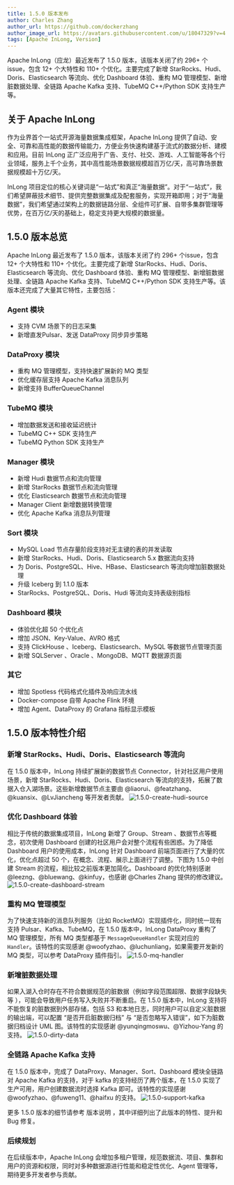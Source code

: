 ```yaml
---
title: 1.5.0 版本发布
author: Charles Zhang
author_url: https://github.com/dockerzhang
author_image_url: https://avatars.githubusercontent.com/u/18047329?v=4
tags: [Apache InLong, Version]
---
```


Apache InLong（应龙）最近发布了 1.5.0 版本，该版本关闭了约 296+ 个issue，包含 12+ 个大特性和 110+ 个优化。主要完成了新增 StarRocks、Hudi、Doris、Elasticsearch 等流向、优化 Dashboard 体验、重构 MQ 管理模型、新增脏数据处理、全链路 Apache Kafka 支持、TubeMQ C++/Python SDK 支持生产等。
<!--truncate-->

## 关于 Apache InLong
作为业界首个一站式开源海量数据集成框架，Apache InLong 提供了自动、安全、可靠和高性能的数据传输能力，方便业务快速构建基于流式的数据分析、建模和应用。目前 InLong 正广泛应用于广告、支付、社交、游戏、人工智能等各个行业领域，服务上千个业务，其中高性能场景数据规模超百万亿/天，高可靠场景数据规模超十万亿/天。

InLong 项目定位的核心关键词是“一站式”和真正“海量数据”。对于“一站式”，我们希望屏蔽技术细节、提供完整数据集成及配套服务，实现开箱即用；对于“海量数据”，我们希望通过架构上的数据链路分层、全组件可扩展、自带多集群管理等优势，在百万亿/天的基础上，稳定支持更大规模的数据量。

## 1.5.0 版本总览
Apache InLong 最近发布了 1.5.0 版本，该版本关闭了约 296+ 个issue，包含 12+ 个大特性和 110+ 个优化。主要完成了新增 StarRocks、Hudi、Doris、Elasticsearch 等流向、优化 Dashboard 体验、重构 MQ 管理模型、新增脏数据处理、全链路 Apache Kafka 支持、TubeMQ C++/Python SDK 支持生产等。该版本还完成了大量其它特性，主要包括：

### Agent 模块
- 支持 CVM 场景下的日志采集
- 新增直发Pulsar、发送 DataProxy 同步异步策略

### DataProxy 模块
- 重构 MQ 管理模型，支持快速扩展新的 MQ 类型
- 优化缓存层支持 Apache Kafka 消息队列
- 新增支持 BufferQueueChannel

### TubeMQ 模块
- 增加数据发送和接收延迟统计
- TubeMQ C++ SDK 支持生产
- TubeMQ Python SDK 支持生产

### Manager 模块
- 新增 Hudi 数据节点和流向管理
- 新增 StarRocks 数据节点和流向管理
- 优化 Elasticsearch 数据节点和流向管理
- Manager Client 新增数据转换管理
- 优化  Apache Kafka 消息队列管理

### Sort 模块
- MySQL Load 节点存量阶段支持对无主键的表的并发读取
- 新增 StarRocks、Hudi、Doris、Elasticsearch 5.x 数据流向支持
- 为 Doris、PostgreSQL、Hive、HBase、Elasticsearch 等流向增加脏数据处理
- 升级 Iceberg 到 1.1.0 版本
- StarRocks、PostgreSQL、Doris、Hudi 等流向支持表级别指标

### Dashboard 模块
- 体验优化超 50 个优化点
- 增加 JSON、Key-Value、AVRO 格式
- 支持 ClickHouse 、Iceberg、Elasticsearch、MySQL 等数据节点管理页面
- 新增 SQLServer 、Oracle 、MongoDB、MQTT 数据源页面

### 其它
- 增加 Spotless 代码格式化插件及响应流水线
- Docker-compose 自带 Apache Flink 环境
- 增加 Agent、DataProxy 的 Grafana 指标显示模板

## 1.5.0 版本特性介绍
### 新增 StarRocks、Hudi、Doris、Elasticsearch 等流向
在 1.5.0 版本中，InLong 持续扩展新的数据节点 Connector，针对社区用户使用场景，新增 StarRocks、Hudi、Doris、Elasticsearch 等流向的支持，拓展了数据入仓入湖场景。这些新增数据节点主要由 @liaorui、@featzhang、@kuansix、@LvJiancheng 等开发者贡献。
![1.5.0-create-hudi-source](./img/1.5.0-create-hudi-source.png)

### 优化 Dashboard 体验
相比于传统的数据集成项目，InLong 新增了 Group、Stream 、数据节点等概念，初次使用 Dashboard 创建的社区用户会对整个流程有些困惑。为了降低 Dashboard 用户的使用成本，InLong 针对 Dashboard 前端页面进行了大量的优化，优化点超过 50 个，在概念、流程、展示上面进行了调整。下图为 1.5.0 中创建 Stream 的流程，相比较之前版本更加简化。Dashboard 的优化特别感谢 @leezng、@bluewang、@kinfuy，也感谢 @Charles Zhang 提供的修改建议。
![1.5.0-create-dashboard-stream](./img/1.5.0-create-dashboard-stream.png)

### 重构 MQ 管理模型
为了快速支持新的消息队列服务（比如 RocketMQ）实现插件化，同时统一现有支持 Pulsar、Kafka、TubeMQ，在 1.5.0 版本中，InLong DataProxy 重构了 MQ 管理模型，所有 MQ 类型都基于 `MessageQueueHandler` 实现对应的 `Handler`。该特性的实现感谢 @woofyzhao、@luchunliang，如果需要开发新的 MQ 类型，可以参考 DataProxy 插件指引。
![1.5.0-mq-handler](./img/1.5.0-mq-handler.png)

### 新增脏数据处理
如果入湖入仓时存在不符合数据规范的脏数据（例如字段范围超限、数据字段缺失等 ），可能会导致用户任务写入失败并不断重启。在 1.5.0 版本中，InLong 支持将不能恢复的脏数据到外部存储，包括 S3 和本地日志，同时用户可以自定义脏数据的输出端，可以配置 “是否开启脏数据归档” 与 “是否忽略写入错误”，如下为脏数据归档设计 UML 图。该特性的实现感谢 @yunqingmoswu、@Yizhou-Yang 的支持。
![1.5.0-dirty-data](./img/1.5.0-dirty-data.png)

### 全链路 Apache Kafka 支持
在 1.5.0 版本中，完成了 DataProxy、Manager、Sort、Dashboard 模块全链路对 Apache Kafka 的支持，对于 kafka 的支持经历了两个版本，在 1.5.0 实现了生产可用，用户创建数据流时选择 Kafka 即可。该特性的实现感谢 @woofyzhao、@fuweng11、@haifxu 的支持。
![1.5.0-support-kafka](./img/1.5.0-support-kafka.png)

更多 1.5.0 版本的细节请参考 版本说明 ，其中详细列出了此版本的特性、提升和 Bug 修复。

### 后续规划
在后续版本中，Apache  InLong 会增加多租户管理，规范数据流、项目、集群和用户的资源和权限，同时对多种数据源进行性能和稳定性优化、Agent 管理等，期待更多开发者参与贡献。